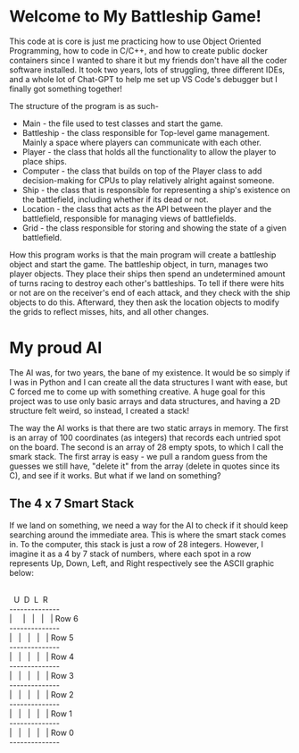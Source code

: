 # Welcome to My Battleship Game!

This code at is core is just me practicing how to use Object Oriented Programming, how to code in C/C++, and how to create public docker containers since I wanted to share it but my friends don't have all the coder software installed. It took two years, lots of struggling, three different IDEs, and a whole lot of Chat-GPT to help me set up VS Code's debugger but I finally got something together!

The structure of the program is as such-

* Main - the file used to test classes and start the game.
* Battleship - the class responsible for Top-level game management. Mainly a space where players can communicate with each other.
* Player - the class that holds all the functionality to allow the player to place ships.
* Computer - the class that builds on top of the Player class to add decision-making for CPUs to play relatively alright against someone.
* Ship - the class that is responsible for representing a ship's existence on the battlefield, including whether if its dead or not.
* Location - the class that acts as the API between the player and the battlefield, responsible for managing views of battlefields.
* Grid - the class responsible for storing and showing the state of a given battlefield. 

How this program works is that the main program will create a battleship object and start the game. The battleship object, in turn, manages two player objects. They place their ships then spend an undetermined amount of turns racing to destroy each other's battleships. To tell if there were hits or not are on the receiver's end of each attack, and they check with the ship objects to do this. Afterward, they then ask the location objects to modify the grids to reflect misses, hits, and all other changes.

# My proud AI

The AI was, for two years, the bane of my existence. It would be so simply if I was in Python and I can create all the data structures I want with ease, but C forced me to come up with something creative. A huge goal for this project was to use only basic arrays and data structures, and having a 2D structure felt weird, so instead, I created a stack!

The way the AI works is that there are two static arrays in memory. The first is an array of 100 coordinates (as integers) that records each untried spot on the board. The second is an array of 28 empty spots, to which I call the smark stack. The first array is easy - we pull a random guess from the guesses we still have, "delete it" from the array (delete in quotes since its C), and see if it works. But what if we land on something?

## The 4 x 7 Smart Stack

If we land on something, we need a way for the AI to check if it should keep searching around the immediate area. This is where the smart stack comes in. To the computer, this stack is just a row of 28 integers. However, I imagine it as a 4 by 7 stack of numbers, where each spot in a row represents Up, Down, Left, and Right respectively see the ASCII graphic below:

<p><br />&nbsp; U&nbsp; D&nbsp; L&nbsp; R<br />--------------<br />|&nbsp; &nbsp; &nbsp;|&nbsp; &nbsp;|&nbsp; &nbsp;|&nbsp; &nbsp;| Row 6<br />--------------<br />|&nbsp; &nbsp;|&nbsp; &nbsp;|&nbsp; &nbsp;|&nbsp; &nbsp;|&nbsp;Row 5<br />--------------<br />|&nbsp; &nbsp;|&nbsp; &nbsp;|&nbsp; &nbsp;|&nbsp; &nbsp;|&nbsp;Row 4<br />--------------<br />|&nbsp; &nbsp;|&nbsp; &nbsp;|&nbsp; &nbsp;|&nbsp; &nbsp;|&nbsp;Row 3<br />--------------<br />|&nbsp; &nbsp;|&nbsp; &nbsp;|&nbsp; &nbsp;|&nbsp; &nbsp;|&nbsp;Row 2<br />--------------<br />|&nbsp; &nbsp;|&nbsp; &nbsp;|&nbsp; &nbsp;|&nbsp; &nbsp;|&nbsp;Row 1<br />--------------<br />|&nbsp; &nbsp;|&nbsp; &nbsp;|&nbsp; &nbsp;|&nbsp; &nbsp;|&nbsp;Row 0<br />--------------</p>



